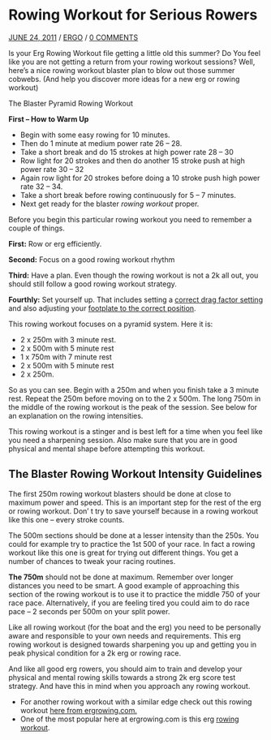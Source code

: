 # Rowing Workout for Serious Rowers

[JUNE 24, 2011](https://ergrowing.com/rowing-workouts-for-serious-rowers/) / [ERGO](https://ergrowing.com/author/ergo/) / [0 COMMENTS](https://ergrowing.com/rowing-workouts-for-serious-rowers/#respond)

Is your Erg Rowing Workout file getting a little old this summer? Do You feel like you are not getting a return from your rowing workout sessions? Well, here’s a nice rowing workout blaster plan to blow out those summer cobwebs. (And help you discover more ideas for a new erg or rowing workout)

The Blaster Pyramid Rowing Workout

**First – How to Warm Up**

- Begin with some easy rowing for 10 minutes.
- Then do 1 minute at medium power rate 26 – 28.
- Take a short break and do 15 strokes at high power rate 28 – 30
- Row light for 20 strokes and then do another 15 stroke push at high power rate 30 – 32
- Again row light for 20 strokes before doing a 10 stroke push high power rate 32 – 34.
- Take a short break before rowing continuously for 5 – 7 minutes.
- Next get ready for the blaster *rowing workout* proper.

Before you begin this particular rowing workout you need to remember a couple of things.

**First:** Row or erg efficiently.

**Second:** Focus on a good rowing workout rhythm

**Third:** Have a plan. Even though the rowing workout is not a 2k all out, you should still follow a good rowing workout strategy.

**Fourthly:** Set yourself up. That includes setting a [correct drag factor setting](https://ergrowing.com/the-erg-stroke-rate-drag-factor-bubble/) and also adjusting your [footplate to the correct position](https://ergrowing.com/best-erg-footplate-position/).

This rowing workout focuses on a pyramid system. Here it is:

- 2 x 250m with 3 minute rest.
- 2 x 500m with 5 minute rest
- 1 x 750m with 7 minute rest
- 2 x 500m with 5 minute rest
- 2 x 250m.

So as you can see. Begin with a 250m and when you finish take a 3 minute rest. Repeat the 250m before moving on to the 2 x 500m. The long 750m in the middle of the rowing workout is the peak of the session. See below for an explanation on the rowing intensities.

This rowing workout is a stinger and is best left for a time when you feel like you need a sharpening session. Also make sure that you are in good physical and mental shape before attempting this workout.

## **The Blaster Rowing Workout Intensity Guidelines**

The first 250m rowing workout blasters should be done at close to maximum power and speed. This is an important step for the rest of the erg or rowing workout. Don’ t try to save yourself because in a rowing workout like this one – every stroke counts.

The 500m sections should be done at a lesser intensity than the 250s. You could for example try to practice the 1st 500 of your race. In fact a rowing workout like this one is great for trying out different things. You get a number of chances to tweak your racing routines.

**The 750m** should not be done at maximum. Remember over longer distances you need to be smart. A good example of approaching this section of the rowing workout is to use it to practice the middle 750 of your race pace. Alternatively, if you are feeling tired you could aim to do race pace – 2 seconds per 500m on your split power.

Like all rowing workout (for the boat and the erg) you need to be personally aware and responsible to your own needs and requirements. This erg rowing workout is designed towards sharpening you up and getting you in peak physical condition for a 2k erg or rowing race.

And like all good erg rowers, you should aim to train and develop your physical and mental rowing skills towards a strong 2k erg score test strategy. And have this in mind when you approach any rowing workout.

- For another rowing workout with a similar edge check out this rowing workout [here from ergrowing.com.](https://ergrowing.com/rowers-always-sprint/)
- One of the most popular here at ergrowing.com is this erg [rowing workout](https://ergrowing.com/indoor-rowing-workouts-boost-your-vo2-max/).